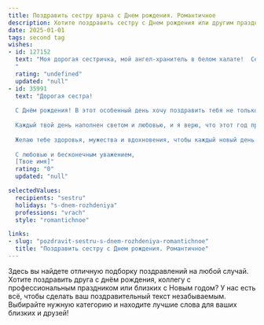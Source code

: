 ```yaml
---
title: Поздравить сестру врача c Днем рождения. Романтичное
description: Хотите поздравить сестру c Днем рождения или другим праздником? Наш ИИ создаст незабываемое поздравление, а вы обязательно выделитесь среди других.  
date: 2025-01-01
tags: second tag
wishes:
- id: 127152
  text: "Моя дорогая сестричка, мой ангел-хранитель в белом халате!  Сегодня твой день, день, наполненный светом твоей прекрасной души,  доброты твоего сердца и нежности твоих рук, которые так много делают для спасения людей.  Пусть  твоя жизнь будет яркой, как радуга после дождя,  полной любви, счастья и  искренних улыбок.  Я бесконечно горжусь тобой и  люблю тебя всей душой! С днем рождения, моя любимая сестра!
  "
  rating: "undefined"
  updated: "null"
- id: 35991
  text: "Дорогая сестра!
  
  С Днём рождения! В этот особенный день хочу поздравить тебя не только как прекрасного человека, но и как удивительного врача, чей ум и доброта вдохновляют всех вокруг. Ты — настоящий ангел, который с заботой и нежностью лечит людей, возвращая им надежду и радость.
  
  Каждый твой день наполнен светом и любовью, и я верю, что этот год принесет тебе столько же счастья, сколько ты даришь своим пациентам. Пусть в твоей жизни будет больше романтики, ярких впечатлений и волшебных моментов, которые заставят сердце трепетать.
  
  Желаю тебе здоровья, мужества и вдохновения, чтобы каждый новый день открывал перед тобой новые горизонты и удивительные возможности. Пусть жизнь будет такой же яркой и насыщенной, как твоя улыбка, а любовь и счастье витают вокруг тебя.
  
  С любовью и бесконечным уважением,
  [Твое имя]"
  rating: "0"
  updated: "null"

selectedValues:
  recipients: "sestru"
  holidays: "s-dnem-rozhdeniya"
  professions: "vrach"
  style: "romantichnoe"

links:
- slug: "pozdravit-sestru-s-dnem-rozhdeniya-romantichnoe"
  title: "Поздравить сестру c Днем рождения. Романтичное"
---
```


Здесь вы найдете отличную подборку поздравлений на любой случай. 
Хотите поздравить друга с днём рождения, коллегу с профессиональным праздником или близких с Новым годом? У нас есть всё, чтобы сделать ваш поздравительный текст незабываемым. Выбирайте нужную категорию и находите лучшие слова для ваших близких и друзей!

